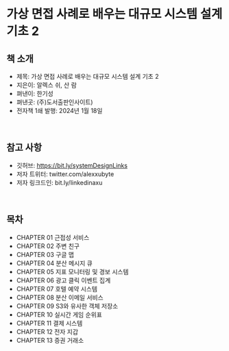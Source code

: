# 가상 면접 사례로 배우는 대규모 시스템 설계 기초 2

## 책 소개

 - 제목: 가상 면접 사례로 배우는 대규모 시스템 설계 기초 2
 - 지은이: 알렉스 쉬, 산 람
 - 펴낸이: 한기성
 - 펴낸곳: (주)도서출판인사이트)
 - 전자책 1쇄 발행: 2024년 1월 18일

<br/>

## 참고 사항

 - 깃허브: https://bit.ly/systemDesignLinks
 - 저자 트위터: twitter.com/alexxubyte
 - 저자 링크드인: bit.ly/linkedinaxu

<br/>

## 목차

 - CHAPTER 01 근접성 서비스 
 - CHAPTER 02 주변 친구
 - CHAPTER 03 구글 맵
 - CHAPTER 04 분산 메시지 큐
 - CHAPTER 05 지표 모니터링 및 경보 시스템
 - CHAPTER 06 광고 클릭 이벤트 집계
 - CHAPTER 07 호텔 예약 시스템
 - CHAPTER 08 분산 이메일 서비스
 - CHAPTER 09 S3와 유사한 객체 저장소
 - CHAPTER 10 실시간 게임 순위표
 - CHAPTER 11 결제 시스템
 - CHAPTER 12 전자 지갑
 - CHAPTER 13 증권 거래소



